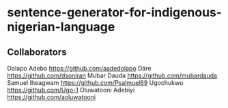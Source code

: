 # sentence-generator-for-indigenous-nigerian-language

## Collaborators

Dolapo Adebo https://github.com/aadedolapo
Dáre https://github.com/dsoniran
Mubar Dauda https://github.com/mubardauda
Samuel Iheagwam https://github.com/Psalmuel69
Ugochukwu https://github.com/Ugo-1
Oluwatooni Adebiyi https://github.com/aoluwatooni
